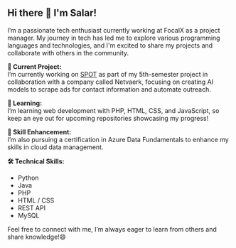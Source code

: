 ## **Hi there 👋 I'm Salar!**  
I’m a passionate tech enthusiast currently working at FocalX as a project manager. My journey in tech has led me to explore various programming languages and technologies, and I'm excited to share my projects and collaborate with others in the community.

**🔭 Current Project:**  
I’m currently working on [SPOT](https://github.com/SalarKo/SPOT) as part of my 5th-semester project in collaboration with a company called Netvaerk, focusing on creating AI models to scrape ads for contact information and automate outreach.

**🌱 Learning:**  
I’m learning web development with PHP, HTML, CSS, and JavaScript, so keep an eye out for upcoming repositories showcasing my progress!

**🚀 Skill Enhancement:**  
I’m also pursuing a certification in Azure Data Fundamentals to enhance my skills in cloud data management.

**🛠️ Technical Skills:**  
- Python  
- Java  
- PHP  
- HTML / CSS  
- REST API  
- MySQL  

Feel free to connect with me, I’m always eager to learn from others and share knowledge!😄
